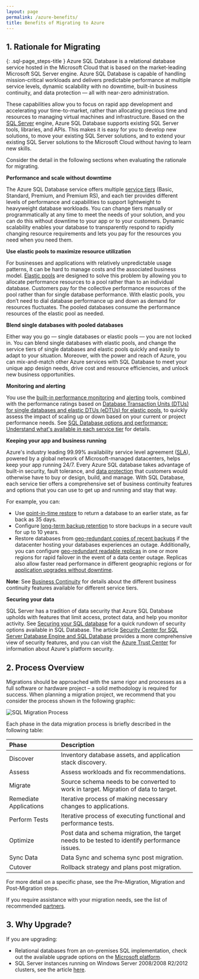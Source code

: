 ```yaml
---
layout: page
permalink: /azure-benefits/
title: Benefits of Migrating to Azure
---
```


## 1. Rationale for Migrating
{: .sql-page_steps-title }
Azure SQL Database is a relational database service hosted in the Microsoft Cloud that is based on the market-leading Microsoft SQL Server engine. Azure SQL Database is capable of handling mission-critical workloads and delivers predictable performance at multiple service levels, dynamic scalability with no downtime, built-in business continuity, and data protection — all with near-zero administration.

These capabilities allow you to focus on rapid app development and accelerating your time-to-market, rather than allocating precious time and resources to managing virtual machines and infrastructure. Based on the [SQL Server](https://msdn.microsoft.com/library/bb545450.aspx) engine, Azure SQL Database supports existing SQL Server tools, libraries, and APIs. This makes it is easy for you to develop new solutions, to move your existing SQL Server solutions, and to extend your existing SQL Server solutions to the Microsoft Cloud without having to learn new skills.

Consider the detail in the following sections when evaluating the rationale for migrating.

**Performance and scale without downtime**

The Azure SQL Database service offers multiple [service tiers](https://docs.microsoft.com/en-us/azure/sql-database/sql-database-service-tiers) (Basic, Standard, Premium, and Premium RS), and each tier provides different levels of performance and capabilities to support lightweight to heavyweight database workloads. You can change tiers manually or programmatically at any time to meet the needs of your solution, and you can do this without downtime to your app or to your customers. Dynamic scalability enables your database to transparently respond to rapidly changing resource requirements and lets you pay for the resources you need when you need them.

**Use elastic pools to maximize resource utilization**

For businesses and applications with relatively unpredictable usage patterns, it can be hard to manage costs and the associated business model. [Elastic pools](https://docs.microsoft.com/en-us/azure/sql-database/sql-database-elastic-pool) are designed to solve this problem by allowing you to allocate performance resources to a pool rather than to an individual database. Customers pay for the collective performance resources of the pool rather than for single database performance. With elastic pools, you don’t need to dial database performance up and down as demand for resources fluctuates. The pooled databases consume the performance resources of the elastic pool as needed.

**Blend single databases with pooled databases**

Either way you go — single databases or elastic pools — you are not locked in. You can blend single databases with elastic pools, and change the service tiers of single databases and elastic pools quickly and easily to adapt to your situation. Moreover, with the power and reach of Azure, you can mix-and-match other Azure services with SQL Database to meet your unique app design needs, drive cost and resource efficiencies, and unlock new business opportunities.

**Monitoring and alerting**

You use the [built-in performance monitoring](https://docs.microsoft.com/en-us/azure/sql-database/sql-database-performance) and [alerting](https://docs.microsoft.com/en-us/azure/sql-database/sql-database-insights-alerts-portal) tools, combined with the performance ratings based on [Database Transaction Units (DTUs) for single databases and elastic DTUs (eDTUs) for elastic pools](https://docs.microsoft.com/en-us/azure/sql-database/sql-database-what-is-a-dtu), to quickly assess the impact of scaling up or down based on your current or project performance needs. See [SQL Database options and performance: Understand what's available in each service tier](https://docs.microsoft.com/en-us/azure/sql-database/sql-database-service-tiers) for details.

**Keeping your app and business running**

Azure's industry leading 99.99% availability service level agreement ([SLA](http://azure.microsoft.com/support/legal/sla/)), powered by a global network of Microsoft-managed datacenters, helps keep your app running 24/7. Every Azure SQL database takes advantage of built-in security, fault tolerance, and [data protection](https://docs.microsoft.com/en-us/azure/sql-database/sql-database-automated-backups) that customers would otherwise have to buy or design, build, and manage. With SQL Database, each service tier offers a comprehensive set of business continuity features and options that you can use to get up and running and stay that way.

For example, you can:

* Use [point-in-time restore](https://docs.microsoft.com/en-us/azure/sql-database/sql-database-recovery-using-backups) to return a database to an earlier state, as far back as 35 days.
* Configure [long-term backup retention](https://docs.microsoft.com/en-us/azure/sql-database/sql-database-long-term-retention) to store backups in a secure vault for up to 10 years.
* Restore databases from [geo-redundant copies of recent backups](https://docs.microsoft.com/en-us/azure/sql-database/sql-database-recovery-using-backups) if the datacenter hosting your databases experiences an outage. Additionally, you can configure [geo-redundant readable replicas](https://docs.microsoft.com/en-us/azure/sql-database/sql-database-geo-replication-overview) in one or more regions for rapid failover in the event of a data center outage. Replicas also allow faster read performance in different geographic regions or for [application upgrades without downtime](https://docs.microsoft.com/en-us/azure/sql-database/sql-database-manage-application-rolling-upgrade).

**Note**: See [Business Continuity](https://docs.microsoft.com/en-us/azure/sql-database/sql-database-business-continuity) for details about the different business continuity features available for different service tiers.

**Securing your data**

SQL Server has a tradition of data security that Azure SQL Database upholds with features that limit access, protect data, and help you monitor activity. See [Securing your SQL database](https://docs.microsoft.com/en-us/azure/sql-database/sql-database-security-overview) for a quick rundown of security options available in SQL Database. The article [Security Center for SQL Server Database Engine and SQL Database](https://msdn.microsoft.com/library/bb510589) provides a more comprehensive view of security features, and you can visit the [Azure Trust Center](https://azure.microsoft.com/support/trust-center/security/) for information about Azure's platform security.


## 2. Process Overview

Migrations should be approached with the same rigor and processes as a full software or hardware project – a  solid methodology is required for success. When planning a migration project, we recommend that you consider the process shown in the following graphic:

![SQL Migration Process](https://mpbdevcontent.azureedge.net/Images/MigrationLifecycle.png)

Each phase in the data migration process is briefly described in the following table:

|**Phase** |**Description** |
|:---------|:---------------|
|Discover | Inventory database assets, and application stack discovery. |
|Assess | Assess workloads and fix recommendations. |
|Migrate  | Source schema needs to be converted to work in target. Migration of data to target. |
|Remediate Applications | Iterative process of making necessary changes to applications. |
|Perform Tests | Iterative process of executing functional and performance tests. |
|Optimize | Post data and schema migration, the target needs to be tested to identify performance issues. |
|Sync Data | Data Sync and schema sync post migration. |
|Cutover | Rollback strategy and plans post migration. |

For more detail on a specific phase, see the Pre-Migration, Migration and Post-Migration steps.

If you require assistance with your migration needs, see the list of recommended [partners](https://www.platformmodernization.org/).
## 3. Why Upgrade? 

If you are upgrading:

- Relational databases from an on-premises SQL implementation, check out the available upgrade options on the [Microsoft platform](https://docs.microsoft.com/sql/database-engine/install-windows/are-you-upgrading-from-sql-server-2005).
- SQL Server instances running on Windows Server 2008/2008 R2/2012 clusters, see the article [here](https://docs.microsoft.com/en-us/sql/sql-server/failover-clusters/windows/upgrade-sql-server-failover-cluster-instance-2008-2012).